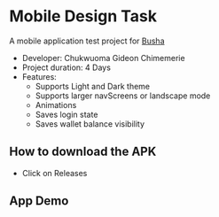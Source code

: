 # Mobile Design Task

A mobile application test project for [Busha](https://www.busha.co/)

- Developer: Chukwuoma Gideon Chimemerie
- Project duration: 4 Days
- Features:
  - Supports Light and Dark theme
  - Supports larger navScreens or landscape mode
  - Animations
  - Saves login state
  - Saves wallet balance visibility

## How to download the APK

- Click on Releases

## App Demo
